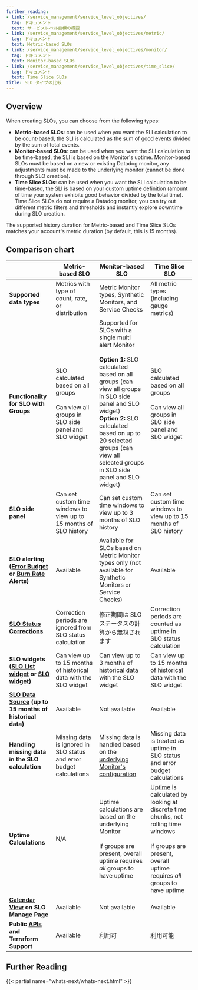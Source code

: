 ```yaml
---
further_reading:
- link: /service_management/service_level_objectives/
  tag: ドキュメント
  text: サービスレベル目標の概要
- link: /service_management/service_level_objectives/metric/
  tag: ドキュメント
  text: Metric-based SLOs
- link: /service_management/service_level_objectives/monitor/
  tag: ドキュメント
  text: Monitor-based SLOs
- link: /service_management/service_level_objectives/time_slice/
  tag: ドキュメント
  text: Time Slice SLOs
title: SLO タイプの比較
---
```


## Overview

When creating SLOs, you can choose from the following types:
- **Metric-based SLOs**: can be used when you want the SLI calculation to be count-based, the SLI is calculated as the sum of good events divided by the sum of total events.
- **Monitor-based SLOs**: can be used when you want the SLI calculation to be time-based, the SLI is based on the Monitor's uptime. Monitor-based SLOs must be based on a new or existing Datadog monitor, any adjustments must be made to the underlying monitor (cannot be done through SLO creation).
- **Time Slice SLOs**: can be used when you want the SLI calculation to be time-based, the SLI is based on your custom uptime definition (amount of time your system exhibits good behavior divided by the total time). Time Slice SLOs do not require a Datadog monitor, you can try out different metric filters and thresholds and instantly explore downtime during SLO creation.

<div class="alert alert-info">The supported history duration for Metric-based and Time Slice SLOs matches your account's metric duration (by default, this is 15 months).</div>

## Comparison chart

|                                                                       | **Metric-based SLO**                                                                                                                      | **Monitor-based SLO**                                                                                                                                               | **Time Slice SLO**                                                                   |
|-----------------------------------------------------------------------|-------------------------------------------------------------------------------------------------------------------------------------------|---------------------------------------------------------------------------------------------------------------------------------------------------------------------|--------------------------------------------------------------------------------------|
| **Supported data types**                                              | Metrics with type of count, rate, or distribution                                                                                         | Metric Monitor types, Synthetic Monitors, and Service Checks                                                                                                        | All metric types (including gauge metrics)                                           |
| **Functionality for SLO with Groups**                                               | SLO calculated based on all groups<br><br>Can view all groups in SLO side panel and SLO widget                                                                                                                  | Supported for SLOs with a single multi alert Monitor<br><br>**Option 1:** SLO calculated based on all groups (can view all groups in SLO side panel and SLO widget)<br>**Option 2:** SLO calculated based on up to 20 selected groups (can view all selected groups in SLO side panel and SLO widget)                                                                                                                                | SLO calculated based on all groups<br><br>Can view all groups in SLO side panel and SLO widget                                                           |
| **SLO side panel** | Can set custom time windows to view up to 15 months of SLO history                                                                                                | Can set custom time windows to view up to 3 months of SLO history                                                                                                                     | Can set custom time windows to view up to 15 months of SLO history                                         |
| **SLO alerting ([Error Budget][1] or [Burn Rate][2] Alerts)**         | Available                                                                                                      | Available for SLOs based on Metric Monitor types only (not available for Synthetic Monitors or Service Checks)                                                      | Available                                                    |
| [**SLO Status Corrections**][3]                                       | Correction periods are ignored from SLO status calculation                                                              | 修正期間は SLO ステータスの計算から無視されます                                                                                        | Correction periods are counted as uptime in SLO status calculation |
| **SLO widgets ([SLO List widget][10] or [SLO widget][9])**                                                  | Can view up to 15 months of historical data with the SLO widget                                                                                                           | Can view up to 3 months of historical data with the SLO widget                                                                                                                           | Can view up to 15 months of historical data with the SLO widget                                                         |
| **[SLO Data Source][5] (up to 15 months of historical data)**                                              | Available                                                                | Not available                                                                                                                                     | Available                                                |
| **Handling missing data in the SLO calculation**                      | Missing data is ignored in SLO status and error budget calculations                                                                       | Missing data is handled based on the [underlying Monitor's configuration][6]                                                                                        | Missing data is treated as uptime in SLO status and error budget calculations        |
| **Uptime Calculations**                                          |  N/A                                                                                  |  Uptime calculations are based on the underlying Monitor <br><br>If groups are present, overall uptime requires *all* groups to have uptime| [Uptime][7] is calculated by looking at discrete time chunks, not rolling time windows<br><br>If groups are present, overall uptime requires *all* groups to have uptime |
| **[Calendar View][11] on SLO Manage Page**                                   | Available                                                                                                                                | Not available                                                                                                                                                      | Available                                                                            |
| **Public [APIs][8] and Terraform Support**                                   | Available                                                                                                                                 | 利用可                                                                                                                                                     | 利用可能                                                                            |

## Further Reading

{{< partial name="whats-next/whats-next.html" >}}

[1]: https://docs.datadoghq.com/ja/service_management/service_level_objectives/error_budget/
[2]: https://docs.datadoghq.com/ja/service_management/service_level_objectives/burn_rate/
[3]: https://docs.datadoghq.com/ja/service_management/service_level_objectives/#slo-status-corrections
[4]: https://docs.datadoghq.com/ja/service_management/service_level_objectives/#slo-widgets
[5]: https://docs.datadoghq.com/ja/dashboards/guide/slo_data_source/
[6]: https://docs.datadoghq.com/ja/service_management/service_level_objectives/monitor/#missing-data
[7]: /ja/service_management/service_level_objectives/time_slice/#uptime-calculations
[8]: https://docs.datadoghq.com/ja/api/latest/service-level-objectives/
[9]: https://docs.datadoghq.com/ja/dashboards/widgets/slo/
[10]: https://docs.datadoghq.com/ja/dashboards/widgets/slo_list/
[11]: https://docs.datadoghq.com/ja/service_management/service_level_objectives/#slo-calendar-view